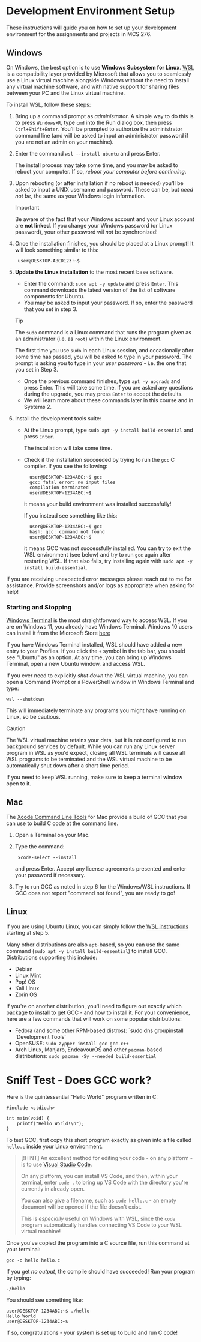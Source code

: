 # Development Environment Setup

These instructions will guide you on how to set up your development environment for the assignments and projects in MCS 276.

## Windows

On Windows, the best option is to use **Windows Subsystem for Linux**. [WSL](https://learn.microsoft.com/en-us/windows/wsl/) is a compatibility layer provided by Microsoft that allows you to seamlessly use a Linux virtual machine alongside Windows without the need to install any virtual machine software, and with native support for sharing files between your PC and the Linux virtual machine. 

To install WSL, follow these steps:

1. Bring up a command prompt as *administrator*. A simple way to do this is to press `Windows+R`, type `cmd` into the Run dialog box, then press `Ctrl+Shift+Enter`. You'll be prompted to authorize the administrator command line (and will be asked to input an administrator password if you are not an admin on your machine). 
2. Enter the command `wsl --install ubuntu` and press Enter.

    The install process may take some time, and you may be asked to reboot your computer. If so, *reboot your computer before continuing*.
3. Upon rebooting (or after installation if no reboot is needed) you'll be asked to input a UNIX username and password. These can be, but *need not be*, the same as your Windows login information.

    > [!IMPORTANT]
    > Be aware of the fact that your Windows account and your Linux account are **not linked**. If you change your Windows password (or Linux password), your other password wil *not* be synchronized!
4. Once the installation finishes, you should be placed at a Linux prompt! It will look something similar to this:

        user@DESKTOP-ABCD123:~$

5. **Update the Linux installation** to the most recent base software.
    - Enter the command: `sudo apt -y update` and press `Enter`. This command downloads the latest version of the list of software components for Ubuntu. 
    - You may be asked to input your password. If so, enter the password that you set in step 3.
  
    > [!TIP]
    > The `sudo` command is a Linux command that runs the program given as an administrator (i.e. as `root`) within the Linux environment.
    >
    > The first time you use `sudo` in each Linux session, and occasionally after some time has passed, you will be asked to type in your password. The prompt is asking you to type in your *user password* - i.e. the one that you set in Step 3.

    - Once the previous command finishes, type `apt -y upgrade` and press Enter. This will take some time. If you are asked any questions during the upgrade, you may press `Enter` to accept the defaults.
    - We will learn more about these commands later in this course and in Systems 2.
6. Install the development tools suite:
    - At the Linux prompt, type `sudo apt -y install build-essential` and press `Enter`.
  
        The installation will take some time.
    - Check if the installation succeeded by trying to run the `gcc` C compiler. If you see the following:

            user@DESKTOP-1234ABC:~$ gcc
            gcc: fatal error: no input files
            compilation terminated
            user@DESKTOP-1234ABC:~$
    
        it means your build environment was installed successfully!

        If you instead see something like this:

            user@DESKTOP-1234ABC:~$ gcc
            bash: gcc: command not found
            user@DESKTOP-1234ABC:~$
        
        it means GCC was not successfully installed. You can try to exit the WSL environment (see below) and try to run `gcc` again after restarting WSL. If that also fails, try installing again with `sudo apt -y install build-essential`. 
        
If you are receiving unexpected error messages please reach out to me for assistance. Provide screenshots and/or logs as appropriate when asking for help!

### Starting and Stopping

[Windows Terminal](https://learn.microsoft.com/en-us/windows/terminal/) is the most straightforward way to access WSL. If you are on Windows 11, you already have Windows Terminal. Windows 10 users can install it from the Microsoft Store [here](https://apps.microsoft.com/detail/9n0dx20hk701?hl=en-US&gl=US)

If you have Windows Terminal installed, WSL should have added a new entry to your Profiles. If you click the `+` symbol in the tab bar, you should see "Ubuntu" as an option. At any time, you can bring up Windows Terminal, open a new Ubuntu window, and access WSL.

If you ever need to explicitly *shut down* the WSL virtual machine, you can open a Command Prompt or a PowerShell window in Windows Terminal and type:

    wsl --shutdown

This will immediately terminate any programs you might have running on Linux, so be cautious. 

> [!CAUTION]
> The WSL virtual machine retains your data, but it is not configured to run background services by default. While you can run any Linux server program in WSL as you'd expect, closing all WSL terminals will cause all WSL programs to be terminated and the WSL virtual machine to be automatically shut down after a short time period.
>
> If you need to keep WSL running, make sure to keep a terminal window open to it.

## Mac

The [Xcode Command Line Tools](https://developer.apple.com/xcode/resources/) for Mac provide a build of GCC that you can use to build C code at the command line.

1. Open a Terminal on your Mac.
2. Type the command:

        xcode-select --install

    and press Enter. Accept any license agreements presented and enter your password if necessary.
3. Try to run GCC as noted in step 6 for the Windows/WSL instructions. If GCC does not report "command not found", you are ready to go!

## Linux

If you are using Ubuntu Linux, you can simply follow the [WSL instructions](#windows) starting at step 5.

Many other distributions are also `apt`-based, so you can use the same command (`sudo apt -y install build-essential`) to install GCC. Distributions supporting this include:

* Debian
* Linux Mint
* Pop! OS
* Kali Linux
* Zorin OS

If you're on another distribution, you'll need to figure out exactly which package to install to get GCC - and how to install it. For your convenience, here are a few commands that will work on some popular distributions:

* Fedora (and some other RPM-based distros): `sudo dns groupinstall 'Development Tools'
* OpenSUSE: `sudo zypper install gcc gcc-c++`
* Arch Linux, Manjaro, EndeavourOS and other `pacman`-based distributions: `sudo pacman -Sy --needed build-essential`

# Sniff Test - Does GCC work?

Here is the quintessential "Hello World" program written in C:

```
#include <stdio.h>

int main(void) {
    printf("Hello World!\n");
}
```

To test GCC, first copy this short program exactly as given into a file called `hello.c` inside your Linux environment.

> [!HINT]
> An excellent method for editing your code - on any platform - is to use [Visual Studio Code](https://code.visualstudio.com/).
>
> On any platform, you can install VS Code, and then, within your terminal, enter `code .` to bring up VS Code with the directory you're currently in already open.
>
> You can also give a filename, such as `code hello.c` - an empty document will be opened if the file doesn't exist.
>
> This is *especially* useful on Windows with WSL, since the `code` program automatically handles connecting VS Code to your WSL virtual machine!

Once you've copied the program into a C source file, run this command at your terminal:

    gcc -o hello hello.c

If you get *no output*, the compile should have succeeded! Run your program by typing:

    ./hello

You should see something like:

    user@DESKTOP-1234ABC:~$ ./hello
    Hello World
    user@DESKTOP-1234ABC:~$

If so, congratulations - your system is set up to build and run C code!
